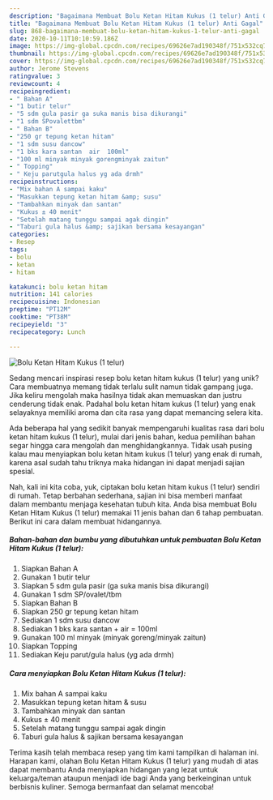 ```yaml
---
description: "Bagaimana Membuat Bolu Ketan Hitam Kukus (1 telur) Anti Gagal"
title: "Bagaimana Membuat Bolu Ketan Hitam Kukus (1 telur) Anti Gagal"
slug: 868-bagaimana-membuat-bolu-ketan-hitam-kukus-1-telur-anti-gagal
date: 2020-10-11T10:10:59.186Z
image: https://img-global.cpcdn.com/recipes/69626e7ad190348f/751x532cq70/bolu-ketan-hitam-kukus-1-telur-foto-resep-utama.jpg
thumbnail: https://img-global.cpcdn.com/recipes/69626e7ad190348f/751x532cq70/bolu-ketan-hitam-kukus-1-telur-foto-resep-utama.jpg
cover: https://img-global.cpcdn.com/recipes/69626e7ad190348f/751x532cq70/bolu-ketan-hitam-kukus-1-telur-foto-resep-utama.jpg
author: Jerome Stevens
ratingvalue: 3
reviewcount: 4
recipeingredient:
- " Bahan A"
- "1 butir telur"
- "5 sdm gula pasir ga suka manis bisa dikurangi"
- "1 sdm SPovalettbm"
- " Bahan B"
- "250 gr tepung ketan hitam"
- "1 sdm susu dancow"
- "1 bks kara santan  air  100ml"
- "100 ml minyak minyak gorengminyak zaitun"
- " Topping"
- " Keju parutgula halus yg ada drmh"
recipeinstructions:
- "Mix bahan A sampai kaku"
- "Masukkan tepung ketan hitam &amp; susu"
- "Tambahkan minyak dan santan"
- "Kukus ± 40 menit"
- "Setelah matang tunggu sampai agak dingin"
- "Taburi gula halus &amp; sajikan bersama kesayangan"
categories:
- Resep
tags:
- bolu
- ketan
- hitam

katakunci: bolu ketan hitam 
nutrition: 141 calories
recipecuisine: Indonesian
preptime: "PT12M"
cooktime: "PT38M"
recipeyield: "3"
recipecategory: Lunch

---
```



![Bolu Ketan Hitam Kukus (1 telur)](https://img-global.cpcdn.com/recipes/69626e7ad190348f/751x532cq70/bolu-ketan-hitam-kukus-1-telur-foto-resep-utama.jpg)

Sedang mencari inspirasi resep bolu ketan hitam kukus (1 telur) yang unik? Cara membuatnya memang tidak terlalu sulit namun tidak gampang juga. Jika keliru mengolah maka hasilnya tidak akan memuaskan dan justru cenderung tidak enak. Padahal bolu ketan hitam kukus (1 telur) yang enak selayaknya memiliki aroma dan cita rasa yang dapat memancing selera kita.



Ada beberapa hal yang sedikit banyak mempengaruhi kualitas rasa dari bolu ketan hitam kukus (1 telur), mulai dari jenis bahan, kedua pemilihan bahan segar hingga cara mengolah dan menghidangkannya. Tidak usah pusing kalau mau menyiapkan bolu ketan hitam kukus (1 telur) yang enak di rumah, karena asal sudah tahu triknya maka hidangan ini dapat menjadi sajian spesial.


Nah, kali ini kita coba, yuk, ciptakan bolu ketan hitam kukus (1 telur) sendiri di rumah. Tetap berbahan sederhana, sajian ini bisa memberi manfaat dalam membantu menjaga kesehatan tubuh kita. Anda bisa membuat Bolu Ketan Hitam Kukus (1 telur) memakai 11 jenis bahan dan 6 tahap pembuatan. Berikut ini cara dalam membuat hidangannya.

<!--inarticleads1-->

##### Bahan-bahan dan bumbu yang dibutuhkan untuk pembuatan Bolu Ketan Hitam Kukus (1 telur):

1. Siapkan  Bahan A
1. Gunakan 1 butir telur
1. Siapkan 5 sdm gula pasir (ga suka manis bisa dikurangi)
1. Gunakan 1 sdm SP/ovalet/tbm
1. Siapkan  Bahan B
1. Siapkan 250 gr tepung ketan hitam
1. Sediakan 1 sdm susu dancow
1. Sediakan 1 bks kara santan + air = 100ml
1. Gunakan 100 ml minyak (minyak goreng/minyak zaitun)
1. Siapkan  Topping
1. Sediakan  Keju parut/gula halus (yg ada drmh)




<!--inarticleads2-->

##### Cara menyiapkan Bolu Ketan Hitam Kukus (1 telur):

1. Mix bahan A sampai kaku
1. Masukkan tepung ketan hitam &amp; susu
1. Tambahkan minyak dan santan
1. Kukus ± 40 menit
1. Setelah matang tunggu sampai agak dingin
1. Taburi gula halus &amp; sajikan bersama kesayangan




Terima kasih telah membaca resep yang tim kami tampilkan di halaman ini. Harapan kami, olahan Bolu Ketan Hitam Kukus (1 telur) yang mudah di atas dapat membantu Anda menyiapkan hidangan yang lezat untuk keluarga/teman ataupun menjadi ide bagi Anda yang berkeinginan untuk berbisnis kuliner. Semoga bermanfaat dan selamat mencoba!
